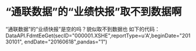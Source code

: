 # “通联数据”的“业绩快报”取不到数据啊

“通联数据”的“业绩快报”是空的吗？貌似取不到数据也
如下的代码：
DataAPI.FdmtEeGet(secID="000001.XSHE",reportType=u'A',beginDate="20130101", endDate="20160618",pandas="1")